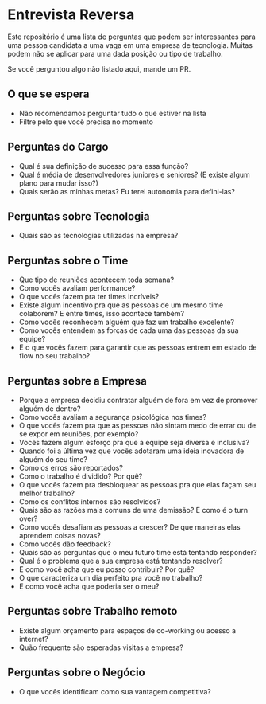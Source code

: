 # Entrevista Reversa
Este repositório é uma lista de perguntas que podem ser interessantes para uma pessoa candidata a uma vaga em uma empresa de tecnologia. Muitas podem não se aplicar para uma dada posição ou tipo de trabalho.

Se você perguntou algo não listado aqui, mande um PR.

## O que se espera
- Não recomendamos perguntar tudo o que estiver na lista
- Filtre pelo que você precisa no momento

## Perguntas do Cargo
- Qual é sua definição de sucesso para essa função?
- Qual é média de desenvolvedores juniores e seniores? (E existe algum plano para mudar isso?)
- Quais serão as minhas metas? Eu terei autonomia para defini-las?

## Perguntas sobre Tecnologia
- Quais são as tecnologias utilizadas na empresa?

## Perguntas sobre o Time
- Que tipo de reuniões acontecem toda semana?
- Como vocês avaliam performance?
- O que vocês fazem pra ter times incríveis?
- Existe algum incentivo pra que as pessoas de um mesmo time colaborem? E entre times, isso acontece também?
- Como vocês reconhecem alguém que faz um trabalho excelente?
- Como vocês entendem as forças de cada uma das pessoas da sua equipe? 
- E o que vocês fazem para garantir que as pessoas entrem em estado de flow no seu trabalho?

## Perguntas sobre a Empresa
- Porque a empresa decidiu contratar alguém de fora em vez de promover alguém de dentro?
- Como vocês avaliam a segurança psicológica nos times?
- O que vocês fazem pra que as pessoas não sintam medo de errar ou de se expor em reuniões, por exemplo?
- Vocês fazem algum esforço pra que a equipe seja diversa e inclusiva?
- Quando foi a última vez que vocês adotaram uma ideia inovadora de alguém do seu time?
- Como os erros são reportados?
- Como o trabalho é dividido? Por quê?
- O que vocês fazem pra desbloquear as pessoas pra que elas façam seu melhor trabalho?
- Como os conflitos internos são resolvidos?
- Quais são as razões mais comuns de uma demissão? E como é o turn over?
- Como vocês desafiam as pessoas a crescer? De que maneiras elas aprendem coisas novas?
- Como vocês dão feedback?
- Quais são as perguntas que o meu futuro time está tentando responder? 
- Qual é o problema que a sua empresa está tentando resolver? 
- E como você acha que eu posso contribuir? Por quê?
- O que caracteriza um dia perfeito pra você no trabalho? 
- E como você acha que poderia ser o meu?

## Perguntas sobre Trabalho remoto
- Existe algum orçamento para espaços de co-working ou acesso a internet?
- Quão frequente são esperadas visitas a empresa?

## Perguntas sobre o Negócio
- O que vocês identificam como sua vantagem competitiva?
